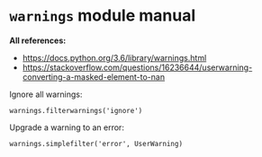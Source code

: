 # `warnings` module manual


**All references:**
- https://docs.python.org/3.6/library/warnings.html
- https://stackoverflow.com/questions/16236644/userwarning-converting-a-masked-element-to-nan

Ignore all warnings:

~~~~
warnings.filterwarnings('ignore')
~~~~

Upgrade a warning to an error:

~~~~
warnings.simplefilter('error', UserWarning)
~~~~
